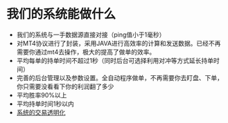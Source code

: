 # 我们的系统能做什么
* 我们的系统与一手数据源直接对接（ping值小于1毫秒）
* 对MT4协议进行了封装，采用JAVA进行高效率的计算和发送数据。已经不再需要你通过mt4去操作，极大的提高了做单的效率。
* 平均每单的持单时间不超过1秒（同时后台可选择利用对冲等方式延长持单时间）
* 完善的后台管理以及参数设置。全自动程序做单，不再需要你去盯盘、下单，你只需要没看看下你的利润翻了多少
* 平均胜率90%以上
* 平均持单时间1秒以内
* [系统的交易透明化](function/fx.md)